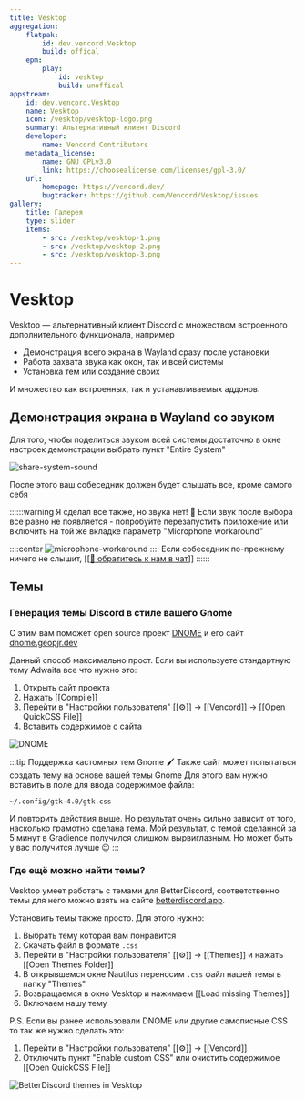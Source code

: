 ```yaml
---
title: Vesktop
aggregation:
    flatpak:
        id: dev.vencord.Vesktop
        build: offical
    epm:
        play:
            id: vesktop
            build: unoffical
appstream:
    id: dev.vencord.Vesktop
    name: Vesktop
    icon: /vesktop/vesktop-logo.png
    summary: Альтернативный клиент Discord
    developer:
        name: Vencord Contributors
    metadata_license:
        name: GNU GPLv3.0
        link: https://choosealicense.com/licenses/gpl-3.0/
    url:
        homepage: https://vencord.dev/
        bugtracker: https://github.com/Vencord/Vesktop/issues
gallery:
    title: Галерея
    type: slider
    items:
        - src: /vesktop/vesktop-1.png
        - src: /vesktop/vesktop-2.png
        - src: /vesktop/vesktop-3.png
---
```


# Vesktop

Vesktop — альтернативный клиент Discord c множеством встроенного дополнительного функционала, например

- Демонстрация всего экрана в Wayland сразу после установки
- Работа захвата звука как окон, так и всей системы
- Установка тем или создание своих

И множество как встроенных, так и устанавливаемых аддонов.

<AGWGallery />

<!--@include: @apps/_parts/install/content-flatpak.md-->
<!--@include: @apps/_parts/install/content-epm-play.md-->

## Демонстрация экрана в Wayland со звуком

Для того, чтобы поделиться звуком всей системы достаточно в окне настроек демонстрации выбрать пункт "Entire System"

![share-system-sound](/vesktop/vesktop-share-system-1.gif)

После этого ваш собеседник должен будет слышать все, кроме самого себя

::::::warning Я сделал все также, но звука нет! :smiling_face_with_tear:
Если звук после выбора все равно не появляется - попробуйте перезапустить приложение или включить на той же вкладке параметр "Microphone workaround"

::::center
![microphone-workaround](/vesktop/microphone-workaround.png)
::::
Если собеседник по-прежнему ничего не слышит, [[[:speech_balloon: обратитесь к нам в чат]]](https://t.me/alt_gnome_chat)
::::::

## Темы

### Генерация темы Discord в стиле вашего Gnome

С этим вам поможет open source проект [DNOME](https://github.com/GeopJr/DNOME) и его сайт [dnome.geopjr.dev](https://dnome.geopjr.dev/)

Данный способ максимально прост. Если вы используете стандартную тему Adwaita все что нужно это:

1. Открыть сайт проекта
2. Нажать [[Compile]]
3. Перейти в "Настройки пользователя" [[:gear:]] -> [[Vencord]] -> [[Open QuickCSS File]]
4. Вставить содержимое с сайта

![DNOME](/vesktop/theme-DNOME-1.gif 'Процесс генерации с использованием DNOME')


:::tip Поддержка кастомных тем Gnome :paintbrush:
Также сайт может попытаться создать тему на основе вашей темы Gnome
Для этого вам нужно вставить в поле для ввода содержимое файла:

`~/.config/gtk-4.0/gtk.css`

И повторить действия выше. Но результат очень сильно зависит от того, насколько грамотно сделана тема.
Мой результат, с темой сделанной за 5 минут в Gradience получился слишком вырвиглазным.
Но может быть у вас получится лучше :wink:
:::

### Где ещё можно найти темы?

Vesktop умеет работать с темами для BetterDiscord, соответственно темы для него можно взять на сайте [betterdiscord.app](https://betterdiscord.app/themes).

Установить темы также просто. Для этого нужно:

1. Выбрать тему которая вам понравится
2. Скачать файл в формате `.css`
3. Перейти в "Настройки пользователя" [[:gear:]] -> [[Themes]] и нажать [[Open Themes Folder]]
4. В открывшемся окне Nautilus переносим `.css` файл нашей темы в папку "Themes"
5. Возвращаемся в окно Vesktop и нажимаем [[Load missing Themes]]
6. Включаем нашу тему

P.S. Если вы ранее использовали DNOME или другие самописные CSS то так же нужно сделать это:

1. Перейти в "Настройки пользователя" [[:gear:]] -> [[Vencord]]
2. Отключить пункт "Enable custom CSS" или очистить содержимое [[Open QuickCSS File]]

![BetterDiscord themes in Vesktop](/vesktop/themes-better-1.gif 'Установка тем для BetterDiscord')
